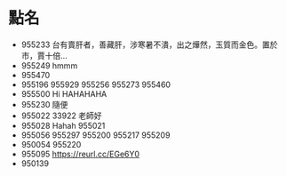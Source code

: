 # 點名

* 955233 台有賣肝者，善藏肝，涉寒暑不潰，出之燁然，玉質而金色。置於市，賈十倍... 
* 955249 hmmm
* 955470
* 955196
955929
955256
955273
955460
* 955500 Hi HAHAHAHA
* 955230 隨便
* 955022 33922 老師好
* 955028 Hahah
955021
* 955056 
955297
955200
955217
955209
* 950054
955220
* 955095 https://reurl.cc/EGe6Y0
* 950139 
